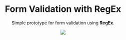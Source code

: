 <h1 align="center">
  Form Validation with RegEx
</h1>

<p align="center">Simple prototype for form validation using <b>RegEx</b>.

<div align="center">
  <img align="center" src="https://img.shields.io/badge/Version-0.1.0-blue" />
</div>
